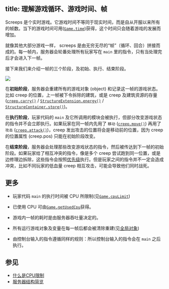 title: 理解游戏循环、游戏时间、帧
---

Screeps 是个实时游戏。它游戏时间不等同于现实时间，而是自从开服以来所有的帧数。当下的游戏时间可用([`Game.time`](/api/#Game.time))获得，这个时间只会随着游戏的发展而增加。

就像其他大部分游戏一样， screeps 是由无穷无尽的“帧”（循环、回合）拼接而成的。每一帧内，服务器会轮番处理所有玩家写在 `main` 里的指令，只有当处理完后才会进入下一帧。

接下来我们来介绍一帧的三个阶段，及初始、执行、结束阶段。

![](img/game-loop.png)

在**初始阶段**，服务器会重建所有的游戏对象 (object) 和记录这一帧的游戏状态。比如 creep 的位置，上一帧被下令拆除的建筑，或是 creep 及建筑资源的存量 ([`creep.carry()`](api/#Creep.carry) / [`StructureExtension.energy()`](api/#StructureExtension.energy) / [`StructureContainer.store()`](api/#StructureContainer.store))。

在**执行阶段**，玩家代码的 `main` 及它所调用的模块会被执行，但部分改变游戏状态的指令并不会立即执行。如果玩家在同一帧内先用了 `移动` ([`creep.move()`](api/#Creep.move)) 再用了 `攻击` ([`creep.attack()`](api/#Creep.attack))，creep 发出攻击的位置将会是移动前的位置，因为 creep 的位置属性 (creep.pos) 只能在初始阶段改变。

在**结束阶段**，服务器会处理那些改变游戏状态的指令，然后被传达到下一帧的初始阶段。如果玩家给了相互冲突的指令，像是多个 creep 尝试跑到同一位置，或是边修理边拆除，这些指令会按照[优先级](/simultaneous-actions.html)执行。但是玩家之间的指令并不一定会造成冲突，比如不同玩家的低血量 creep 相互攻击，可能会导致他们同时战死。

## 更多

*   玩家代码 `main` 的执行时间被 CPU 所限制(见[`Game.cpuLimit`](/api/#Game.cpuLimit))

*   已使用 CPU 可由[`Game.getUsedCpu`](/api/#Game.getUsedCpu)获得。
*   游戏内一帧的耗时是由服务器吞吐量决定的。
*   所有运行游戏对象及变量在每一帧后都会被清除重建(见[全局对象](/global-objects.html))
*   由控制台输入的指令遵循同样的规则：所以控制台输入的指令会在 `main` 之后执行。

## 参见

*   [什么是CPU限制](/cpu-limit.html)
*   [服务器结构简览](/architecture.html)
